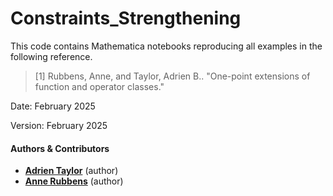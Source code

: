# Constraints_Strengthening

This code contains Mathematica notebooks reproducing all examples in the following reference.

> [1] Rubbens, Anne, and Taylor, Adrien B.. "One-point extensions of function and operator classes."

Date:    February 2025

Version: February 2025

#### Authors & Contributors
- [**Adrien Taylor**](http://www.di.ens.fr/~ataylor/) (author)
- [**Anne Rubbens**](https://scholar.google.com/citations?user=J4J2l6oAAAAJ&hl=en&oi=ao) (author)


